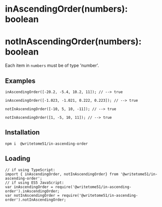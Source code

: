 # inAscendingOrder(numbers): boolean

# notInAscendingOrder(numbers): boolean

Each item in `numbers` must be of type 'number'.

## Examples
```
inAscendingOrder([-20.2, -5.4, 10.2, 11]); // --> true

inAscendingOrder([-1.023, -1.021, 0.222, 0.223]); // --> true

notInAscendingOrder([-10, 5, 10, -11]); // --> true

notInAscendingOrder([1, -5, 10, 11]); // --> true
```

## Installation
`npm i  @writetome51/in-ascending-order`

## Loading
```
// if using TypeScript:
import { inAscendingOrder, notInAscendingOrder} from '@writetome51/in-ascending-order'; 
// if using ES5 JavaScript:
var inAscendingOrder = require('@writetome51/in-ascending-order').inAscendingOrder;
var notInAscendingOrder = require('@writetome51/in-ascending-order').notInAscendingOrder;
```
